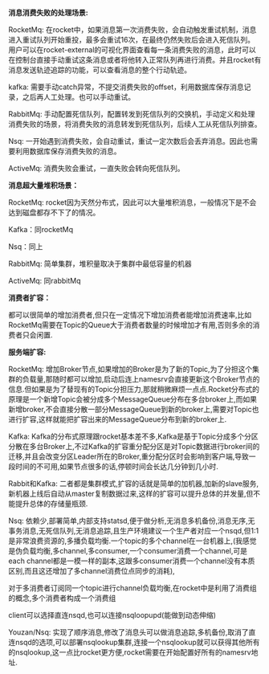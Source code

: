 **消息消费失败的处理场景:**

RocketMq: 在rocket中，如果消息第一次消费失败，会自动触发重试机制，消息进入重试队列开始重投，最多会重试16次，在最终仍然失败后会进入死信队列。用户可以在rocket-external的可视化界面查看每一条消费失败的消息，此时可以在控制台直接手动重试这条消息或者将他转入正常队列再进行消费。并且rocket有消息发送轨迹追踪的功能，可以查看消息的整个行动轨迹。

kafka: 需要手动catch异常，不提交消费失败的offset，利用数据库保存消息记录，之后再人工处理。也可以手动重试。

RabbitMq: 手动配置死信队列，配置转发到死信队列的交换机，手动定义和处理消费失败的场景，将消费失败的消息转发到死信队列，后续人工从死信队列排查。

Nsq: 一开始遇到消费失败，会自动重试，重试一定次数后会丢弃消息。因此也需要利用数据库保存消费失败的消息。

ActiveMq: 消费失败会重试，一直失败会转向死信队列。



**消息超大量堆积场景：**

RocketMq: rocket因为天然分布式，因此可以大量堆积消息，一般情况下是不会达到磁盘都存不下了的情况。

Kafka：同rocketMq

Nsq：同上

RabbitMq: 简单集群，堆积量取决于集群中最低容量的机器

ActiveMq:  同rabbitMq



**消费者扩容：**

都可以很简单的增加消费者,但只在一定情况下增加消费者能增加消费速率,比如RocketMq需要在Topic的Queue大于消费者数量的时候增加才有用,否则多余的消费者只会闲置.



**服务端扩容:**

RocketMq: 增加Broker节点,如果增加的Broker是为了新的Topic,为了分担这个集群的负载量,那随时都可以增加,启动后连上namesrv会直接更新这个Broker节点的信息.但如果是为了替现有的Topic分担压力,那就稍微麻烦一点点.Rocket分布式的原理是一个新增Topic会被分成多个MessageQueue分布在多台broker上,而如果新增broker,不会直接分散一部分MessageQueue到新的broker上,需要对Topic也进行扩容,这样就能把扩容出来的MessageQueue分布到新的broker上.

Kafka: Kafka的分布式原理跟rocket基本差不多,Kafka是基于Topic分成多个分区分散在多台Broker上,不过Kafka的扩容重分配分区是对Topic数据进行broker间的迁移,并且会改变分区Leader所在的Broker,重分配分区时会影响到客户端,导致一段时间的不可用,如果节点很多的话,停顿时间会长达几分钟到几小时.

Rabbit和Kafka: 二者都是集群模式,扩容的话就是简单的加机器,加新的slave服务,新机器上线后自动从master复制数据过来,这样的扩容可以提升总体的并发量,但不能提升总体的存储量瓶颈.



Nsq: 依赖少,部署简单,内部支持statsd,便于做分析,无消息多机备份,消息无序,无事务消息,无死信队列,无消息追踪,且生产环境建议一个生产者对应一个nsqd,但1:1是非常浪费资源的,多播负载均衡.一个topic的多个channel在一台机器上,(我感觉是伪负载均衡,多channel,多consumer,一个consumer消费一个channel,可是each channel都是一模一样的副本,这跟多consumer消费一个channel没有本质区别,而且这还增加了多channel消费位点同步的消耗),

对于多消费者订阅同一个topic进行channel负载均衡,在rocket中是利用了消费组的概念,多个消费者构成一个消费组

client可以选择直连nsqd,也可以连接nsqloopupd(能做到动态伸缩)

Youzan/Nsq: 实现了顺序消息,修改了消息头可以做消息追踪,多机备份,取消了直连nsqd的选项,可以部署nsqlookup集群,连接一个nsqlookup就可以获得其他所有的nsqlookup,这一点比rocket更方便,rocket需要在开始配置好所有的namesrv地址.





